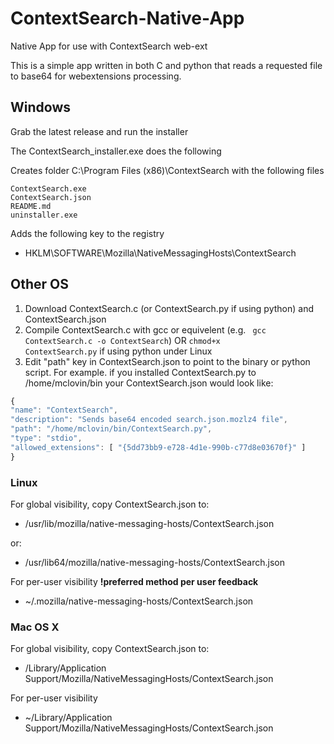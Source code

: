 # ContextSearch-Native-App
Native App for use with ContextSearch web-ext

This is a simple app written in both C and python that reads a requested file to base64 for webextensions processing.

## Windows
Grab the latest release and run the installer

The ContextSearch_installer.exe does the following

Creates folder C:\Program Files (x86)\ContextSearch with the following files

    ContextSearch.exe
    ContextSearch.json
    README.md
    uninstaller.exe

Adds the following key to the registry
- HKLM\SOFTWARE\Mozilla\NativeMessagingHosts\ContextSearch

## Other OS
1. Download ContextSearch.c (or ContextSearch.py if using python) and ContextSearch.json
2. Compile ContextSearch.c with gcc or equivelent (e.g. <code> gcc ContextSearch.c -o ContextSearch</code>) 
    OR 
   <code>chmod+x ContextSearch.py</code> if using python under Linux
2. Edit "path" key in ContextSearch.json to point to the binary or python script.  For example. if you installed ContextSearch.py to  /home/mclovin/bin your ContextSearch.json would look like:
```javascript
{
"name": "ContextSearch",
"description": "Sends base64 encoded search.json.mozlz4 file",
"path": "/home/mclovin/bin/ContextSearch.py",
"type": "stdio",
"allowed_extensions": [ "{5dd73bb9-e728-4d1e-990b-c77d8e03670f}" ]
}
```
### Linux
For global visibility, copy ContextSearch.json to:

* /usr/lib/mozilla/native-messaging-hosts/ContextSearch.json

or:

* /usr/lib64/mozilla/native-messaging-hosts/ContextSearch.json

For per-user visibility <b>!preferred method per user feedback</b>

* ~/.mozilla/native-messaging-hosts/ContextSearch.json

### Mac OS X
For global visibility, copy ContextSearch.json to:

* /Library/Application Support/Mozilla/NativeMessagingHosts/ContextSearch.json

For per-user visibility

* ~/Library/Application Support/Mozilla/NativeMessagingHosts/ContextSearch.json

